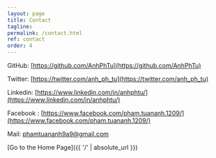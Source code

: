 ```yaml
---
layout: page
title: Contact
tagline: 
permalink: /contact.html
ref: contact
order: 4
---
```


[1]: http://i.imgur.com/9I6NRUm.png
[2]: http://i.imgur.com/wWzX9uB.png



GitHub: [https://github.com/AnhPhTu](https://github.com/AnhPhTu)

Twitter: [https://twitter.com/anh_ph_tu](https://twitter.com/anh_ph_tu)

Linkedin: [https://www.linkedin.com/in/anhphtu/](https://www.linkedin.com/in/anhphtu/)

Facebook : [https://www.facebook.com/pham.tuananh.1209/](https://www.facebook.com/pham.tuananh.1209/)

Mail: [phamtuananh9a9@gmail.com]()

[Go to the Home Page]({{ '/' | absolute_url }})
